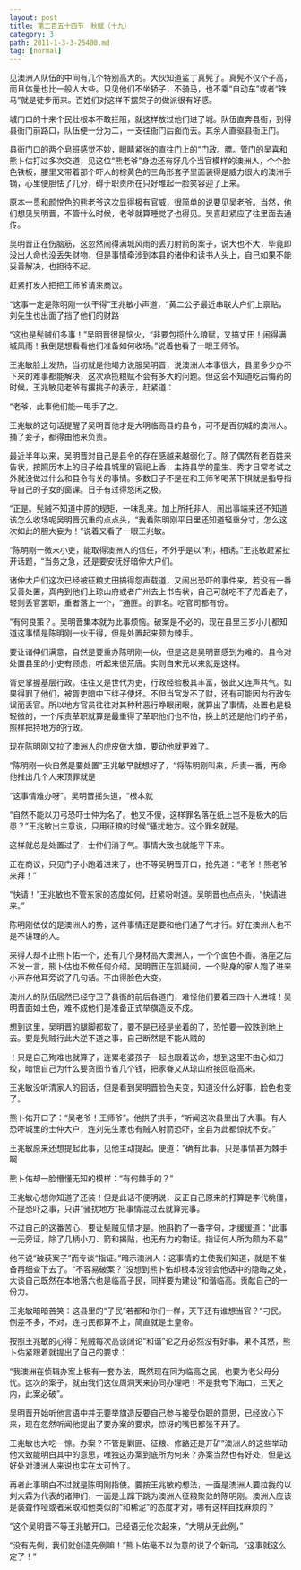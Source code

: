 ```yaml
---
layout: post
title: 第二百五十四节　秋赋（十九）
category: 3
path: 2011-1-3-3-25400.md
tag: [normal]
---
```


见澳洲人队伍的中间有几个特别高大的。大伙知道鲨丁真髡了。真髡不仅个子高，而且体量也比一般人大些。只见他们不坐轿子，不骑马，也不乘“自动车”或者“铁马”就是徒步而来。百姓们对这样不摆架子的做派很有好感。

城门口的十来个民壮根本不敢拦阻，就这样放过他们进了城。队伍直奔县衙，到得县衙门前路口，队伍便一分为二，一支往衙门后面而去。其余人直驱县衙正门。

县衙门口的两个皂班感觉不妙，眼睛紧张的直往门上的“门政。膘。管门的吴喜和熊卜估打过多次交道，见这位“熊老爷”身边还有好几个当官模样的澳洲人，个个脸色铁板，腰里又带着那个吓人的棕黄色的三角形套子里面装得是威力很大的澳洲手镝，心里便胆怯了几分，碍于职责所在只好堆起一脸笑容迎了上来。

原本一贯和颜悦色的熊老爷这次显得极有官威，很简单的说要见吴老爷。当然，他们想见吴明晋，不管什么时候，老爷就算睡觉了也得见。吴喜赶紧应了往里面去通传。

吴明晋正在伤脑筋，这忽然闹得满城风雨的丢刀射箭的案子，说大也不大，毕竟即没出人命也没丢失财物，但是事情牵涉到本县的诸仲和读书人头上，自己如果不能妥善解决，也担待不起。

赶紧打发人把把王师爷请来商议。

“这事一定是陈明刚一伙干得”王兆敏小声道，“黄二公子最近串联大户们上禀贴，刘先生也出面了挡了他们的财路

“这也是髡贼们多事！”吴明晋很是恼火，“非要包揽什么粮赋，又搞丈田！闹得满城风雨！我倒是想看看他们准备如何收场。”说着他看了一眼王师爷。

王兆敏脸上发热，当初就是他竭力说服吴明晋，说澳洲人本事很大，县里多少办不下来的难事都能解决，这次承揽粮赋不会有多大的问题。但这会不知道吃后悔药的时候，王兆敏见老爷有撂挑子的表示，赶紧道：

“老爷，此事他们能一甩手了之。

王兆敏的这句话提醒了吴明晋他才是大明临高县的县令，可不是百仞城的澳洲人。捅了妾子，都得由他来负责。

最近半年以来，吴明晋对自己是县令的存在感越来越弱化了。除了偶然有老百姓来告状，按照历本上的日子给县城里的官祀上香，主持县学的童生、秀才日常考试之外就没做过什么和县令有关的事情。多数日子不是在和王师爷喝茶下棋就是指导指导自己的子女的窗课。日子有过得悠闲之极。

“正是。髡贼不知道中原的规矩，一味乱来。加上所托非人，闹出事端来还不知道该怎么收场呢吴明晋沉重的点点头，“我看陈明刚平日里还知道轻重分寸，怎么这次如此的胆大妄为！”说着又看了一眼王兆敏。

“陈明刚一微末小吏，能取得澳洲人的信任，不外乎是以“利，相诱。”王兆敏赶紧扯开话题，“当务之急，还是要安抚好暗仲大户们。

诸仲大户们这次已经被征粮丈田搞得怨声载道，又闹出恐吓的事件来，若没有一番妥善处置，真冉到他们上琼山府或者广州去上书告状，自己可就吃不了兜着走了，轻则丢官罢职，重者落上一个，“通匪。的罪名。吃官司都有份。

“有何良策？。吴明晋集本就为此事烦恼。破案是不必的，现在县里三岁小儿都知道这事情是陈明刚一伙干得，但是处置起来颇为棘手。

要让诸伸们满意，自然是要重办陈明刚一伙，但是这是吴明晋感到为难的。县令对处置县里的小吏有顾虑，听起来很荒唐。实则自宋元以来就是这样。

胥吏掌握基层行政。往往又是世代为吏，行政经验极其丰富，彼此又连声共气。如果得罪了他们，被胥吏暗中下绊子使坏。不但当官发不了财，还有可能因为行政失误而丢官。所以地方官员往往对其种种恶行睁眼闭眼，就算出了事情，处置也是极轻微的，一个斥责革职就算是最重得了革职他们也不怕，换上的还是他们的子弟，照样把持地方的行政。

现在陈明刚又拉了澳洲人的虎皮做大旗，要动他就更难了。

“陈明刚一伙自然是要处置”王兆敏早就想好了，“将陈明刚叫来，斥责一番，再命他推出几个人来顶罪就是

“这事情难办呀”。吴明晋摇头道，“根本就

“自然不能以刀弓恐吓士仲为名了。他又不傻，这样罪名落在纸上岂不是极大的后患？”王兆敏出主意说，只用征粮的时候“骚扰地方。这个罪名就是。

这样就总是处置过了，士仲们消了气。事情大致也就能平下来。

正在商议，只见门子小跑着进来了，也不等吴明晋开口，抢先道：“老爷！熊老爷来拜！”

“快请！”王兆敏也不管东家的态度如何，赶紧吩咐道。吴明晋也点点头，“快请进来。”

陈明刚依仗的是澳洲人的势，这件事情还是要和他们通了气才行。好在澳洲人也不是不讲理的人。

来得人却不止熊卜佑一个，还有几个身材高大澳洲人，一个个面色不善。落座之后不发一言，熊卜估也不做任何介绍。吴明晋正在狐疑间，一个贴身的家人跑了进来小声存他耳旁说了几句话。不由得脸色大变。

澳州人的队伍居然已经守卫了县衙的前后各道门，难怪他们要着三四十人进城！吴明晋面如土色，难不成他们是准备正式举旗造反不成。

想到这里，吴明晋的腿脚都软了，要不是已经是坐着的了，恐怕要一跤跌到地上去。要是髡贼行此大逆不道之事，自己断然是不能从贼的

！只是自己殉难也就算了，连累老婆孩子一起也跟着送命，想到这里不由心如刀绞，暗恨自己为什么要贪图节省几个钱，把家眷又从琼山府接回临高来。

王兆敏没听清家人的回话，但是看到吴明晋脸色夫变，知道没什么好事，脸色也变了。

熊卜佑开口了：“吴老爷！王师爷”。他拱了拱手，“听闻这次县里出了大事。有人恐吓城里的士仲大户，连刘先生家也有贼人射箭恐吓，全县为此都惊扰不安。”

王兆敏原来还想提起此事，见他主动提起，便道：“确有此事。只是事情甚为棘手啊

熊卜佑却一脸懵懂无知的模样：“有何棘手的？”

王兆敏心想你知道了还装！但是此话不便明说，反正自己原来的打算是李代桃僵，不提恐吓之事，只讲“骚扰地方”把事情混过去就算完事。

不过自己的这番苦心，要让髡贼见情才是。他斟酌了一番字句，才缓缓道：“此事一无旁证，除了几柄小刀、箭和揭贴，也无有力的物证。指证何人所为颇为不易”

他不说“破获案子”而专谈“指证。”暗示澳洲人：这事情的主使我们知道，就是不准备再细查下去了。“不容易破案？”没想到熊卜佑却根本没领会他话中的隐晦之处，大谈自己既然在本地落六也是临高子民，同样要为建设“和谐临高。贡献自己的一份力。

王兆敏暗暗苦笑：这县里的“子民”若都和你们一样，天下还有谁想当官？“刁民。倒差不多，不对，连刁民都算不上，简直就是土皇帝。

按照王兆敏的心得：髡贼每次高谈阔论“和谐”论之舟必然没有好事，果不其然，熊卜佑紧跟着就提出了自己的要求：

“我澳洲在侦辑办案上极有一套办法，既然现在同为临高之民，也要为老父母分忧。这次的案子，就由我们这位周洞天来协同办理吧！不是我夸下海口，三天之内，此案必破”。

吴明晋开始听他言语中并无要举旗造反要自己参与接受伪职的意思，已经放心下来，现在忽然听闻他提出了要办案的要求，惊讶的嘴巴都张不开了。

王兆敏也大吃一惊。办案？不管是剿匪、征粮、修路还是开矿”澳洲人的这些举动他大致能明白其中的意思，唯独这办案到底所为何来？办案当然也有好处，但是这好处对澳洲人来说也实在太可怜了。

再者此事明白不过就是陈明刚指使。要按王兆敏的想法，一面是澳洲人要拉拢的以刘大霖为代表的诸伸们，一面是上蹿下跳为澳洲人征粮聚敛的陈明刚。澳洲人应该是装聋作哑或者采取和他类似的“和稀泥”的态度才对，哪有这样自找麻烦的？

“这个吴明晋不等王兆敏开口，已经语无伦次起来，“大明从无此例，”

“没有先例，我们就创造先例嘛！”熊卜佑毫不以为意的说了个新词，“这事就这么定了！”